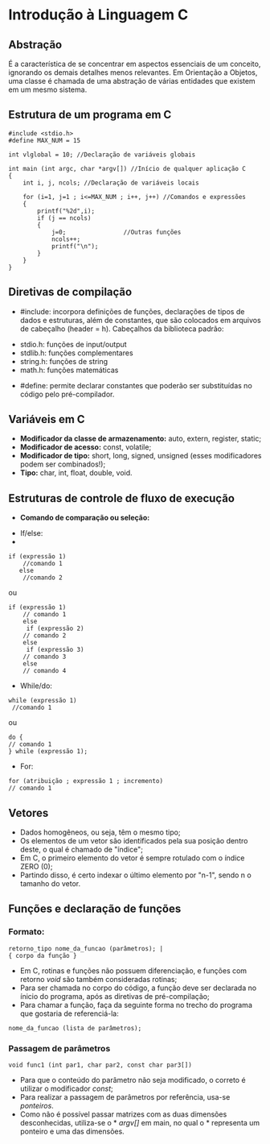 # Introdução à Linguagem C

## Abstração
É a característica de se concentrar em aspectos essenciais de um conceito, ignorando os demais detalhes menos relevantes.
Em Orientação a Objetos, uma classe é chamada de uma abstração de várias entidades que existem em um mesmo sistema.

## Estrutura de um programa em C

```
#include <stdio.h>
#define MAX_NUM = 15

int vlglobal = 10; //Declaração de variáveis globais

int main (int argc, char *argv[]) //Início de qualquer aplicação C
{
    int i, j, ncols; //Declaração de variáveis locais
    
    for (i=1, j=1 ; i<=MAX_NUM ; i++, j++) //Comandos e expressões
    {
        printf("%2d",i);
        if (j == ncols)
        {
            j=0;                //Outras funções
            ncols++;
            printf("\n");
        }
    }
}
```
## Diretivas de compilação
*  #include: incorpora definições de funções, declarações de tipos de dados e estruturas, além de constantes, que são colocados em arquivos de cabeçalho (header = h).
Cabeçalhos da biblioteca padrão:
- stdio.h: funções de input/output
- stdlib.h: funções complementares
- string.h: funções de string
- math.h: funções matemáticas

* #define: permite declarar constantes que poderão ser substituídas no código pelo pré-compilador.

## Variáveis em C
* **Modificador da classe de armazenamento:** auto, extern, register, static;
* **Modificador de acesso:** const, volatile;
* **Modificador de tipo:** short, long, signed, unsigned (esses modificadores podem ser combinados!);
* **Tipo:** char, int, float, double, void.

## Estruturas de controle de fluxo de execução

* **Comando de comparação ou seleção:**
 - If/else:
 - 
```
if (expressão 1)
    //comando 1
   else
    //comando 2
````
ou
``` 
if (expressão 1)
    // comando 1
    else
     if (expressão 2)
    // comando 2
    else
     if (expressão 3)
    // comando 3
    else
    // comando 4
``` 

- While/do:

```
while (expressão 1)
 //comando 1
``` 
ou

```
do {
// comando 1
} while (expressão 1);
```

- For:
```
for (atribuição ; expressão 1 ; incremento)
// comando 1
``` 
## Vetores
 - Dados homogêneos, ou seja, têm o mesmo tipo;
 - Os elementos de um vetor são identificados pela sua posição dentro deste, o qual é chamado de "índice";
 - Em C, o primeiro elemento do vetor é sempre rotulado com o índice ZERO (0);
 - Partindo disso, é certo indexar o último elemento por "n-1", sendo n o tamanho do vetor.

## Funções e declaração de funções

### Formato:

```
retorno_tipo nome_da_funcao (parâmetros); |
{ corpo da função }
```

- Em C, rotinas e funções não possuem diferenciação, e funções com retorno *void* são também consideradas rotinas;
- Para ser chamada no corpo do código, a função deve ser declarada no ínicio do programa, após as diretivas de pré-compilação;
- Para chamar a função, faça da seguinte forma no trecho do programa que gostaria de referenciá-la:
```
nome_da_funcao (lista de parâmetros);
``` 
### Passagem de parâmetros

```
void func1 (int par1, char par2, const char par3[])
```
- Para que o conteúdo do parâmetro não seja modificado, o correto é utilizar o modificador *const*;
- Para realizar a passagem de parâmetros por referência, usa-se *ponteiros*.
- Como não é possível passar matrizes com as duas dimensões desconhecidas, utiliza-se o * *argv[]* em main, no qual o * representa um ponteiro e uma das dimensões.
